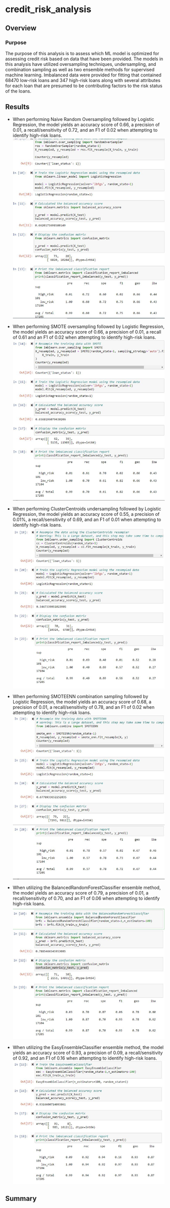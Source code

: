 # credit_risk_analysis

## Overview

### Purpose

The purpose of this analysis is to assess which ML model is optimized for assessing credit risk based on data that have been provided.  The models in this analysis have utilized oversampling techniques, undersampling, and combination sampling as well as two ensemble methods for supervised machine learning.  Imbalanced data were provided for fitting that contained 68470 low-risk loans and 347 high-risk loans along with several attributes for each loan that are presumed to be contributing factors to the risk status of the loans.

## Results

* When performing Naive Random Oversampling followed by Logistic Regression, the model yields an accuracy score of 0.66, a precision of 0.01, a recall/sensitivity of 0.72, and an F1 of 0.02 when attempting to identify high-risk loans.
![Naive Oversampling](Resources/naive_oversampling.JPG)

* When performing SMOTE oversampling followed by Logistic Regression, the model yields an accuracy score of 0.66, a precision of 0.01, a recall of 0.61 and an F1 of 0.02 when attempting to identify high-risk loans.
![SMOTE oversampling](Resources/smote_oversampling.JPG)

* When performing ClusterCentroids undersampling followed by Logistic Regression, the model yields an accuracy score of 0.55, a precision of 0.01%, a recall/sensitivity of 0.69, and an F1 of 0.01 when attempting to identify high-risk loans.
![ClusterCentroids undersampling](Resources/clustercentroids_undersampling.JPG)

* When performing SMOTEENN combination sampling followed by Logistic Regression, the model yields an accuracy score of 0.68, a precision of 0.01, a recall/sensitivity of 0.78, and an F1 of 0.02 when attempting to identify high-risk loans.
![SMOTEENN combination sampling](Resources/smoteenn_combination.JPG)

* When utilizing the BalancedRandomForestClassifier ensemble method, the model yields an accuracy score of 0.79, a precision of 0.01, a recall/sensitivity of 0.70, and an F1 of 0.06 when attempting to identify high-risk loans.
![BalancedRandomForestClassifier ensemble](Resources/balancedrandomforestclassifier_ensemble.JPG)

* When utilizing the EasyEnsembleClassifier ensemble method, the model yields an accuracy score of 0.93, a precision of 0.09, a recall/sensitivity of 0.92, and an F1 of 0.16 when attempting to identify high-risk loans.
![EasyEnsembleClassifier ensemble](Resources/easyensembleclassifier_ensemble.JPG)

## Summary

